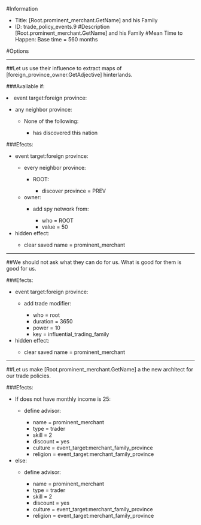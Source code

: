 #Information
 - Title: [Root.prominent_merchant.GetName] and his Family
 - ID: trade_policy_events.9
#Description
[Root.prominent_merchant.GetName] and his Family
#Mean Time to Happen:
Base time = 560 months

#Options

___
##Let us use their influence to extract maps of [foreign_province_owner.GetAdjective] hinterlands.

###Available if:
<li>event target:foreign province:</li><ul><li>any neighbor province:</li><ul><li>None of the following:</li><ul><li>has discovered this nation</li></ul></ul></ul>

###Efects:<ul><li>event target:foreign province:</li><ul><li>every neighbor province:</li><ul><li>ROOT:</li><ul><li>discover province = PREV</li></ul></ul><li>owner:</li><ul><li>add spy network from:</li><ul><li>who = ROOT</li><li>value = 50</li></ul></ul></ul><li>hidden effect:</li><ul><li>clear saved name = prominent_merchant</li></ul></ul>

___
##We should not ask what they can do for us. What is good for them is good for us.

###Efects:<ul><li>event target:foreign province:</li><ul><li>add trade modifier:</li><ul><li>who = root</li><li>duration = 3650</li><li>power = 10</li><li>key = influential_trading_family</li></ul></ul><li>hidden effect:</li><ul><li>clear saved name = prominent_merchant</li></ul></ul>

___
##Let us make [Root.prominent_merchant.GetName] a the new architect for our trade policies.

###Efects:<ul><li>If does not have monthly income is 25:</li><ul><li>define advisor:</li><ul><li>name = prominent_merchant</li><li>type = trader</li><li>skill = 2</li><li>discount = yes</li><li>culture = event_target:merchant_family_province</li><li>religion = event_target:merchant_family_province</li></ul></ul><li>else:</li><ul><li>define advisor:</li><ul><li>name = prominent_merchant</li><li>type = trader</li><li>skill = 2</li><li>discount = yes</li><li>culture = event_target:merchant_family_province</li><li>religion = event_target:merchant_family_province</li></ul></ul></ul>
